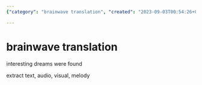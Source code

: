 ```yaml
---
{"category": "brainwave translation", "created": "2023-09-03T00:54:26+08:00", "date": "2023-09-03 00:54:26", "description": "This article discusses the process of brainwave translation, which aims to convert information from dreams into various forms such as text, audio, visuals, and melodies. The technique potentially offers a way to access valuable insights and experiences from the subconscious mind.", "modified": "2023-09-03T00:54:26+08:00", "tags": ["brainwave translation", "dream extraction", "text", "audio", "visuals", "melodies"], "title": "Unlocking The Secrets Of Dreams: Brainwave Translation Explained"}

---
```


# brainwave translation

interesting dreams were found

extract text,  audio, visual, melody
